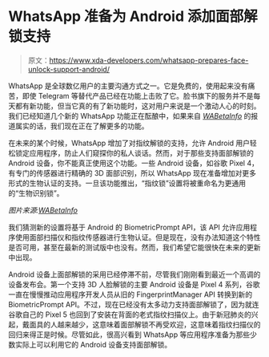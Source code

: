 # WhatsApp 准备为 Android 添加面部解锁支持

> 原文：<https://www.xda-developers.com/whatsapp-prepares-face-unlock-support-android/>

WhatsApp 是全球数亿用户的主要沟通方式之一。它是免费的，使用起来没有痛苦，即使 Telegram 等替代产品已经在功能上击败了它。脸书旗下的服务并不是每天都有新功能，但当它真的有了新功能时，这对用户来说是一个激动人心的时刻。我们已经知道几个新的 WhatsApp 功能正在酝酿中，如果来自 *[WABetaInfo](https://wabetainfo.com/whatsapp-beta-for-android-2-20-203-3-whats-new/)* 的报道属实的话，我们现在正在了解更多的功能。

在未来的某个时候，WhatsApp 增加了对指纹解锁的支持，允许 Android 用户轻松锁定应用程序，防止人们窥探你的私人谈话。然而，对于那些支持面部解锁的 Android 设备，你不能真正使用这个功能。一些 Android 设备，如谷歌 Pixel 4，有专门的传感器进行精确的 3D 面部识别，所以 WhatsApp 现在准备增加对更多形式的生物认证的支持。一旦该功能推出，“指纹锁”设置将被重命名为更通用的“生物识别锁”。

*图片来源:[WABetaInfo](https://wabetainfo.com/whatsapp-beta-for-android-2-20-203-3-whats-new/)*

我们猜测新的设置将基于 Android 的 BiometricPrompt API，该 API 允许应用程序使用面部扫描仪和指纹传感器进行生物认证。但是现在，没有办法知道这个特性是否可用，甚至在最新的测试版中也没有。然而，我们希望它能很快在未来的更新中出现。

Android 设备上面部解锁的采用已经停滞不前，尽管我们刚刚看到最近一个高调的设备发布会。第一个支持 3D 人脸解锁的主要 Android 设备是 Pixel 4 系列，谷歌一直在慢慢推动应用程序开发人员从旧的 FingerprintManager API 转换到新的 BiometricPrompt API。不过，现在已经没有太多动力支持面部解锁了，因为就连谷歌自己的 Pixel 5 也回到了安装在背面的老式指纹扫描仪上。由于新冠肺炎的兴起，戴面具的人越来越少，这意味着面部解锁不再受欢迎，这意味着指纹扫描仪的回归来得正是时候。尽管如此，很高兴看到 WhatsApp 等应用程序准备为那些少数实际上可以利用它的 Android 设备支持面部解锁。